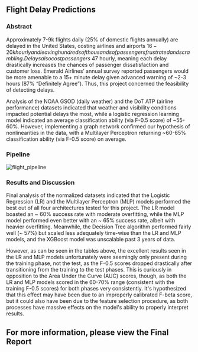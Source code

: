 ## Flight Delay Predictions

### Abstract

Approximately 7-9k flights daily (25% of domestic flights annually) are delayed in the United States, costing airlines and airports $16-20k hourly and leaving hundreds of thousands of passengers frustrated and scrambling. Delays also cost passengers ~$47 hourly, meaning each delay drastically increases the chances of passenger dissatisfaction and customer loss. Emerald Airlines’ annual survey reported passengers would be more amenable to a 15+ minute delay given advanced warning of ~2-3 hours (87% “Definitely Agree”). Thus, this project concerned the feasibility of detecting delays.

Analysis of the NOAA GSOD (daily weather) and the DoT ATP (airline performance) datasets indicated that weather and visibility conditions impacted potential delays the most, while a logistic regression learning model indicated an average classification ability (via F-0.5 score) of ~55-60%. However, implementing a graph network confirmed our hypothesis of nonlinearities in the data, with a Multilayer Perceptron returning ~60-65% classification ability (via F-0.5 score) on average.

### Pipeline
![flight_pipeline](https://github.com/ihsiukaoBerkeley/Flight-Delay-Predictions/assets/117419224/cda2bbeb-eb6b-4512-900b-85deb7b54f56)

### Results and Discussion

Final analysis of the normalized datasets indicated that the Logistic Regression (LR) and the Multilayer Perceptron (MLP) models performed the best out of all four architectures tested for this project. The LR model boasted an ~ 60% success rate with moderate overfitting, while the MLP model performed even better with an ~ 65% success rate, albeit with heavier overfitting. Meanwhile, the Decision Tree algorithm performed fairly well (~ 57%) but scaled less adequately time-wise than the LR and MLP models, and the XGBoost model was unscalable past 3 years of data.

However, as can be seen in the tables above, the excellent results seen in the LR and MLP models unfortunately were seemingly only present during the training phase, not the test, as the F-0.5 scores dropped drastically after transitioning from the training to the test phases. This is curiously in opposition to the Area Under the Curve (AUC) scores, though, as both the LR and MLP models scored in the 60-70% range (consistent with the training F-0.5 scores) for both phases very consistently. It's hypothesized that this effect may have been due to an improperly calibrated F-beta score, but it could also have been due to the feature selection procedure, as both processes have massive effects on the model's ability to properly interpret results.

## For more information, please view the Final Report
